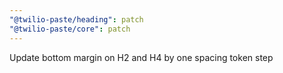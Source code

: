 ```yaml
---
"@twilio-paste/heading": patch
"@twilio-paste/core": patch
---
```


Update bottom margin on H2 and H4 by one spacing token step
